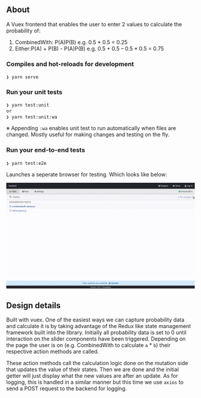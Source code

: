 ## About

A Vuex frontend that enables the user to enter 2 values to calculate the probability of:

1. CombinedWith: P(A)P(B) e.g. 0.5 \* 0.5 = 0.25
2. Either:P(A) + P(B) - P(A)P(B) e.g. 0.5 + 0.5 – 0.5 \* 0.5 = 0.75

### Compiles and hot-reloads for development

```
❯ yarn serve
```

### Run your unit tests

```
❯ yarn test:unit
or
❯ yarn test:unit:wa
```

※ Appending `:wa` enables unit test to run automatically when files are changed. Mostly useful for making changes and testing on the fly.

### Run your end-to-end tests

```
❯ yarn test:e2e
```

Launches a seperate browser for testing. Which looks like below:

<p align="center">
  <img src="../e2e-test.gif"/>
</p>

## Design details

Built with vuex. One of the easiest ways we can capture probability data and calculate it is by taking advantage of the Redux like state management framework built into the library. Initially all probability data is set to 0 until interaction on the slider components have been triggered. Depending on the page the user is on (e.g. CombinedWith to calculate `a` \* `b`) their respective action methods are called.

These action methods call the calculation logic done on the mutation side that updates the value of their states. Then we are done and the initial getter will just display what the new values are after an update. As for logging, this is handled in a similar manner but this time we use `axios` to send a POST request to the backend for logging.
